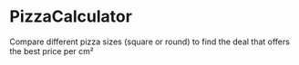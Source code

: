 # PizzaCalculator
Compare different pizza sizes (square or round) to find the deal that offers the best price per cm²
